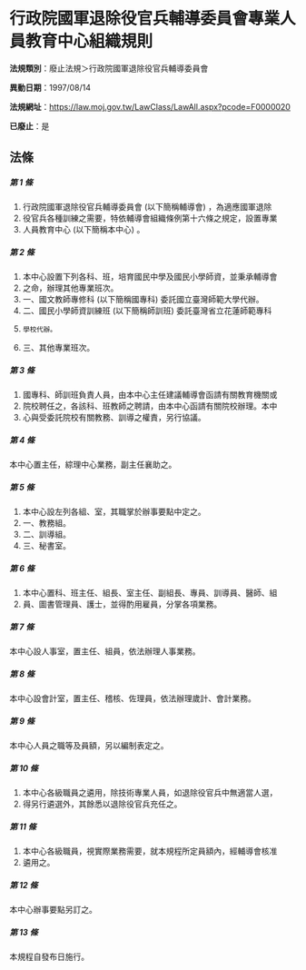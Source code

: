 # 行政院國軍退除役官兵輔導委員會專業人員教育中心組織規則

**法規類別**：廢止法規＞行政院國軍退除役官兵輔導委員會

**異動日期**：1997/08/14  

**法規網址**：https://law.moj.gov.tw/LawClass/LawAll.aspx?pcode=F0000020

**已廢止**：是



## 法條
##### 第 1 條
1. 行政院國軍退除役官兵輔導委員會 (以下簡稱輔導會) ，為適應國軍退除
1. 役官兵各種訓練之需要，特依輔導會組織條例第十六條之規定，設置專業
1. 人員教育中心 (以下簡稱本中心) 。

##### 第 2 條
1. 本中心設置下列各科、班，培育國民中學及國民小學師資，並秉承輔導會
1. 之命，辦理其他專業班次。
1. 一、國文教師專修科 (以下簡稱國專科) 委託國立臺灣師範大學代辦。
1. 二、國民小學師資訓練班 (以下簡稱師訓班) 委託臺灣省立花蓮師範專科
1.     學校代辦。
1. 三、其他專業班次。

##### 第 3 條
1. 國專科、師訓班負責人員，由本中心主任建議輔導會函請有關教育機關或
1. 院校聘任之，各該科、班教師之聘請，由本中心函請有關院校辦理。本中
1. 心與受委託院校有關教務、訓導之權責，另行協議。

##### 第 4 條
本中心置主任，綜理中心業務，副主任襄助之。

##### 第 5 條
1. 本中心設左列各組、室，其職掌於辦事要點中定之。
1. 一、教務組。
1. 二、訓導組。
1. 三、秘書室。

##### 第 6 條
1. 本中心置科、班主任、組長、室主任、副組長、專員、訓導員、醫師、組
1. 員、圖書管理員、護士，並得酌用雇員，分掌各項業務。

##### 第 7 條
本中心設人事室，置主任、組員，依法辦理人事業務。

##### 第 8 條
本中心設會計室，置主任、稽核、佐理員，依法辦理歲計、會計業務。

##### 第 9 條
本中心人員之職等及員額，另以編制表定之。

##### 第 10 條
1. 本中心各級職員之遴用，除技術專業人員，如退除役官兵中無適當人選，
1. 得另行遴選外，其餘悉以退除役官兵充任之。

##### 第 11 條
1. 本中心各級職員，視實際業務需要，就本規程所定員額內，經輔導會核准
1. 遴用之。

##### 第 12 條
本中心辦事要點另訂之。

##### 第 13 條
本規程自發布日施行。


